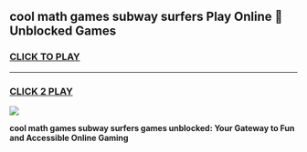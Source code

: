 
## cool math games subway surfers Play Online 👋 Unblocked Games
<h3>
<a href="https://news.freeplayer.one?title=cool_math_games_subway_surfers&ref=17CMG">CLICK TO PLAY</a></h3>
<hr>

<h3>
<a href="https://news.freeplayer.one?title=cool_math_games_subway_surfers&ref=17CMG">CLICK 2 PLAY</a>
  
</h3>

<a href="https://news.freeplayer.one?title=cool_math_games_subway_surfers&ref=17CMG/"><img src="https://clearcache.store/games.png"></a>


**cool math games subway surfers games unblocked: Your Gateway to Fun and Accessible Online Gaming**
